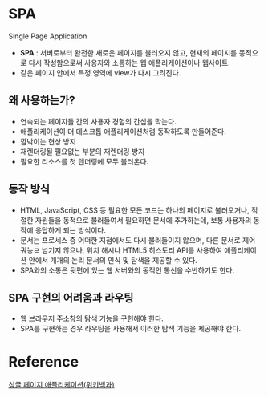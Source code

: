 # SPA

Single Page Application

- **SPA** : 서버로부터 완전한 새로운 페이지를 불러오지 않고, 현재의 페이지를 동적으로 다시 작성함으로써 사용자와 소통하는 웹 애플리케이션이나 웹사이트.
- 같은 페이지 안에서 특정 영역에 view가 다시 그려진다.

## 왜 사용하는가?

- 연속되는 페이지들 간의 사용자 경험의 간섭을 막는다.
- 애플리케이션이 더 데스크톱 애플리케이션처럼 동작하도록 만들어준다.
- 깜박이는 현상 방지
- 재렌더링될 필요없는 부분의 재렌더링 방지
- 필요한 리소스를 첫 렌더링에 모두 불러온다.

## 동작 방식

- HTML, JavaScript, CSS 등 필요한 모든 코드는 하나의 페이지로 불러오거나, 적절한 자원들을 동적으로 불러들여서 필요하면 문서에 추가하는데, 보통 사용자의 동작에 응답하게 되는 방식이다.
- 문서는 프로세스 중 어떠한 지점에서도 다시 불러들이지 않으며, 다른 문서로 제어궈능ㄹ 넘기지 않으나, 위치 해시나 HTML5 히스토리 API를 사용하여 애플리케이션 안에서 개개의 논리 문서의 인식 및 탐색을 제공할 수 있다.
- SPA와의 소통은 뒷편에 있는 웹 서버와의 동적인 통신을 수반하기도 한다.

## SPA 구현의 어려움과 라우팅

- 웹 브라우저 주소창의 탐색 기능을 구현해야 한다.
- SPA를 구현하는 경우 라우팅을 사용해서 이러한 탐색 기능을 제공해야 한다.

# Reference

[싱글 페이지 애플리케이션(위키백과)](https://ko.wikipedia.org/wiki/%EC%8B%B1%EA%B8%80_%ED%8E%98%EC%9D%B4%EC%A7%80_%EC%95%A0%ED%94%8C%EB%A6%AC%EC%BC%80%EC%9D%B4%EC%85%98#cite_note-Flanagan2006-1)